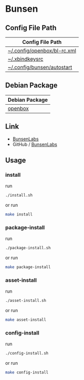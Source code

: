 

# Bunsen


## Config File Path

| Config File Path |
| --- |
| [~/.config/openbox/bl-rc.xml](./asset/overlay/etc/skel/.config/openbox/bl-rc.xml) |
| [~/.xbindkeysrc](./asset/overlay/etc/skel/.xbindkeysrc) |
| [~/.config/bunsen/autostart](./asset/overlay/etc/skel/.config/bunsen/autostart#L89-L91) |


## Debian Package

| Debian Package |
| --- |
| [openbox](https://packages.debian.org/stable/openbox) |


## Link

* [BunsenLabs](https://www.bunsenlabs.org/)
* GitHub / [BunsenLabs](https://github.com/BunsenLabs)




## Usage


### install

run

``` sh
./install.sh
```

or run

``` sh
make install
```


### package-install

run

``` sh
./package-install.sh
```

or run

``` sh
make package-install
```


### asset-install

run

``` sh
./asset-install.sh
```

or run

``` sh
make asset-install
```


### config-install

run

``` sh
./config-install.sh
```

or run

``` sh
make config-install
```
